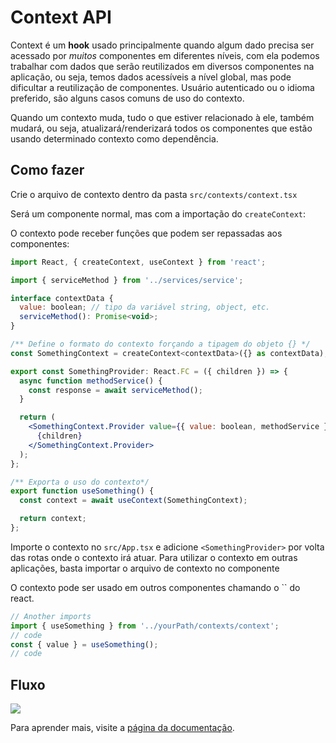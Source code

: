 # Context API

Context é um **hook** usado principalmente quando algum dado precisa ser acessado por _muitos_ componentes em diferentes níveis, com ela podemos trabalhar com dados que serão reutilizados em diversos componentes na aplicação, ou seja, temos dados acessíveis a nível global, mas pode dificultar a reutilização de componentes. Usuário autenticado ou o idioma preferido, são alguns casos comuns de uso do contexto.

Quando um contexto muda, tudo o que estiver relacionado à ele, também mudará, ou seja, atualizará/renderizará todos os componentes que estão usando determinado contexto como dependência.

## Como fazer

Crie o arquivo de contexto dentro da pasta `src/contexts/context.tsx`

Será um componente normal, mas com a importação do `createContext`:

O contexto pode receber funções que podem ser repassadas aos componentes:

```jsx
import React, { createContext, useContext } from 'react';

import { serviceMethod } from '../services/service';

interface contextData {
  value: boolean; // tipo da variável string, object, etc.
  serviceMethod(): Promise<void>;
}

/** Define o formato do contexto forçando a tipagem do objeto {} */
const SomethingContext = createContext<contextData>({} as contextData);

export const SomethingProvider: React.FC = ({ children }) => {
  async function methodService() {
    const response = await serviceMethod();
  }

  return (
    <SomethingContext.Provider value={{ value: boolean, methodService }}>
      {children}
    </SomethingContext.Provider>
  );
};

/** Exporta o uso do contexto*/
export function useSomething() {
  const context = await useContext(SomethingContext);

  return context;
};
```

Importe o contexto no `src/App.tsx` e adicione `<SomethingProvider>` por volta das rotas onde o contexto irá atuar. Para utilizar o contexto em outras aplicações, basta importar o arquivo de contexto no componente

O contexto pode ser usado em outros componentes chamando o `` do react.

```jsx
// Another imports
import { useSomething } from '../yourPath/contexts/context';
// code
const { value } = useSomething();
// code
```

## Fluxo

<img src="/5.3_-_context"/>

Para aprender mais, visite a [página da documentação](https://pt-br.reactjs.org/docs/context.html).